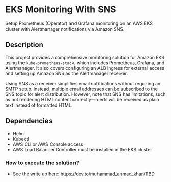 # EKS Monitoring With SNS  

Setup Prometheus (Operator) and Grafana monitoring on an AWS EKS cluster with Alertmanager notifications via Amazon SNS.  

## Description  

This project provides a comprehensive monitoring solution for Amazon EKS using the `kube-prometheus-stack`, which includes Prometheus, Grafana, and Alertmanager. It also covers configuring an ALB Ingress for external access and setting up Amazon SNS as the Alertmanager receiver.  

Using SNS as a receiver simplifies email notifications without requiring an SMTP setup. Instead, multiple email addresses can be subscribed to the SNS topic for alert distribution. However, note that SNS has limitations, such as not rendering HTML content correctly—alerts will be received as plain text instead of formatted HTML.

## Dependencies  

* Helm  
* Kubectl  
* AWS CLI or AWS Console access  
* AWS Load Balancer Controller must be installed in the EKS cluster  

### How to execute the solution?

* See the write up here:
https://dev.to/muhammad_ahmad_khan/TBD

